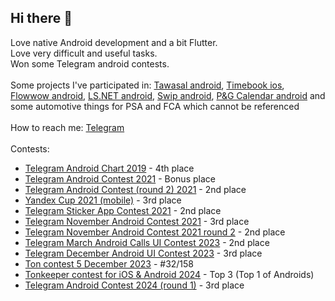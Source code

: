 ## Hi there 👋

Love native Android development and a bit Flutter. </br>
Love very difficult and useful tasks. </br>
Won some Telegram android contests. </br> </br>
Some projects I've participated in: 
  [Tawasal android](https://play.google.com/store/apps/details?id=com.tawasul.messenger), [Timebook ios](https://apps.apple.com/ru/app/timebook/id1561578302), [Flowwow android](https://play.google.com/store/apps/details?id=com.flowwow), [LS.NET android](https://play.google.com/store/apps/details?id=com.lsboutqiue.app), [Swip android](https://play.google.com/store/apps/details?id=com.it.swip), [P&G Calendar android](https://play.google.com/store/apps/details?id=com.pg.periodcalendar_40817_1617_cmg_0076) and some automotive things for PSA and FCA which cannot be referenced </br> </br>
How to reach me: [Telegram](https://t.me/opiumfive) </br> </br>
Contests:
* [Telegram Android Chart 2019](https://contest.com/chart-android) - 4th place
* [Telegram Android Contest 2021](https://contest.com/android2021-r1) - Bonus place
* [Telegram Android Contest (round 2) 2021](https://contest.com/android2021-r2) - 2nd place
* [Yandex Cup 2021 (mobile)](https://yandex.ru/cup) - 3rd place
* [Telegram Sticker App Contest 2021](https://contest.com/sticker-app) - 2nd place
* [Telegram November Android Contest 2021](https://contest.com/android-nov2021) - 3rd place
* [Telegram November Android Contest 2021 round 2](https://contest.com/android-nov2021-r2) - 2nd place
* [Telegram March Android Calls UI Contest 2023](https://contest.com/call-ui-android) - 2nd place
* [Telegram December Android UI Contest 2023](https://contest.com/android-ui-2023) - 3rd place
* [Ton contest 5 December 2023](https://t.me/toncontests/151) - #32/158
* [Tonkeeper contest for iOS & Android 2024](https://t.me/tonkeeper_news/129) - Top 3 (Top 1 of Androids)
* [Telegram Android Contest 2024 (round 1)](https://contest.com/android-ui-2023) - 3rd place
